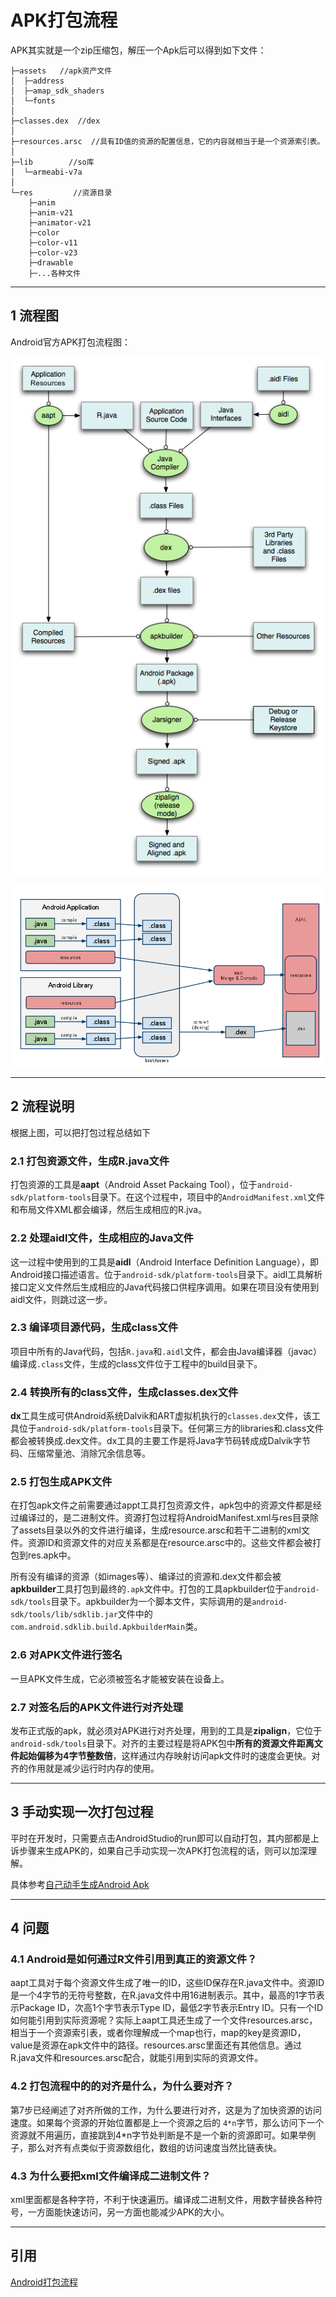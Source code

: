 # APK打包流程

APK其实就是一个zip压缩包，解压一个Apk后可以得到如下文件：

```
├─assets   //apk资产文件
│  ├─address
│  ├─amap_sdk_shaders
│  └─fonts
│
├─classes.dex  //dex
│
├─resources.arsc  //具有ID值的资源的配置信息，它的内容就相当于是一个资源索引表。
│
├─lib        //so库
│  └─armeabi-v7a
│
└─res         //资源目录
    ├─anim
    ├─anim-v21
    ├─animator-v21
    ├─color
    ├─color-v11
    ├─color-v23
    ├─drawable
    ├─...各种文件
```

---
## 1 流程图

Android官方APK打包流程图：

![](index_files/build.png)

![](index_files/Vjx6y.png)

---
## 2 流程说明

根据上图，可以把打包过程总结如下

### 2.1 打包资源文件，生成R.java文件

打包资源的工具是**aapt**（Android Asset Packaing Tool），位于`android-sdk/platform-tools`目录下。在这个过程中，项目中的`AndroidManifest.xml`文件和布局文件XML都会编译，然后生成相应的R.jva。

### 2.2 处理aidl文件，生成相应的Java文件

这一过程中使用到的工具是**aidl**（Android Interface Definition Language），即Android接口描述语言。位于`android-sdk/platform-tools`目录下。aidl工具解析接口定义文件然后生成相应的Java代码接口供程序调用。如果在项目没有使用到aidl文件，则跳过这一步。

### 2.3 编译项目源代码，生成class文件

项目中所有的Java代码，包括`R.java`和`.aidl`文件，都会由Java编译器（javac）编译成`.class`文件，生成的class文件位于工程中的build目录下。

### 2.4 转换所有的class文件，生成classes.dex文件

**dx**工具生成可供Android系统Dalvik和ART虚拟机执行的`classes.dex`文件，该工具位于`android-sdk/platform-tools`目录下。任何第三方的libraries和.class文件都会被转换成.dex文件。dx工具的主要工作是将Java字节码转成成Dalvik字节码、压缩常量池、消除冗余信息等。

###  2.5 打包生成APK文件

在打包apk文件之前需要通过appt工具打包资源文件，apk包中的资源文件都是经过编译过的，是二进制文件。资源打包过程将AndroidManifest.xml与res目录除了assets目录以外的文件进行编译，生成resource.arsc和若干二进制的xml文件。资源ID和资源文件的对应关系都是在resource.arsc中的。这些文件都会被打包到res.apk中。

所有没有编译的资源（如images等）、编译过的资源和.dex文件都会被**apkbuilder**工具打包到最终的`.apk`文件中。打包的工具apkbuilder位于`android-sdk/tools`目录下。apkbuilder为一个脚本文件，实际调用的是`android-sdk/tools/lib/sdklib.jar`文件中的`com.android.sdklib.build.ApkbuilderMain`类。

###  2.6 对APK文件进行签名

一旦APK文件生成，它必须被签名才能被安装在设备上。

### 2.7 对签名后的APK文件进行对齐处理

发布正式版的apk，就必须对APK进行对齐处理，用到的工具是**zipalign**，它位于`android-sdk/tools`目录下。对齐的主要过程是将APK包中**所有的资源文件距离文件起始偏移为4字节整数倍**，这样通过内存映射访问apk文件时的速度会更快。对齐的作用就是减少运行时内存的使用。

---
## 3 手动实现一次打包过程

平时在开发时，只需要点击AndroidStudio的run即可以自动打包，其内部都是上诉步骤来生成APK的，如果自己手动实现一次APK打包流程的话，则可以加深理解。

具体参考[自己动手生成Android Apk](http://blog.csdn.net/chenkai19920410/article/details/60589100)


---
## 4 问题

### 4.1 Android是如何通过R文件引用到真正的资源文件？

aapt工具对于每个资源文件生成了唯一的ID，这些ID保存在R.java文件中。资源ID是一个4字节的无符号整数，在R.java文件中用16进制表示。其中，最高的1字节表示Package ID，次高1个字节表示Type ID，最低2字节表示Entry ID。只有一个ID如何能引用到实际资源呢？实际上aapt工具还生成了一个文件resources.arsc，相当于一个资源索引表，或者你理解成一个map也行，map的key是资源ID，value是资源在apk文件中的路径。resources.arsc里面还有其他信息。通过R.java文件和resources.arsc配合，就能引用到实际的资源文件。

### 4.2 打包流程中的的对齐是什么，为什么要对齐？

第7步已经阐述了对齐所做的工作，为什么要进行对齐，这是为了加快资源的访问速度。如果每个资源的开始位置都是上一个资源之后的 `4*n`字节，那么访问下一个资源就不用遍历，直接跳到4*n字节处判断是不是一个新的资源即可。如果举例子，那么对齐有点类似于资源数组化，数组的访问速度当然比链表快。

### 4.3 为什么要把xml文件编译成二进制文件？

xml里面都是各种字符，不利于快速遍历。编译成二进制文件，用数字替换各种符号，一方面能快速访问，另一方面也能减少APK的大小。

---
## 引用

[Android打包流程](https://mp.weixin.qq.com/s?__biz=MjM5NDkxMTgyNw==&mid=2653059035&idx=1&sn=50773de47cfbbf54a4521e141b93125d&chksm=bd5654e78a21ddf11dfde7366de2722a2945d0003d3b413b221c89fc07fd66abd0def480ff5e&mpshare=1&scene=1&srcid=0802VY4KGr2wHrS30pBI1Kme#rd)



